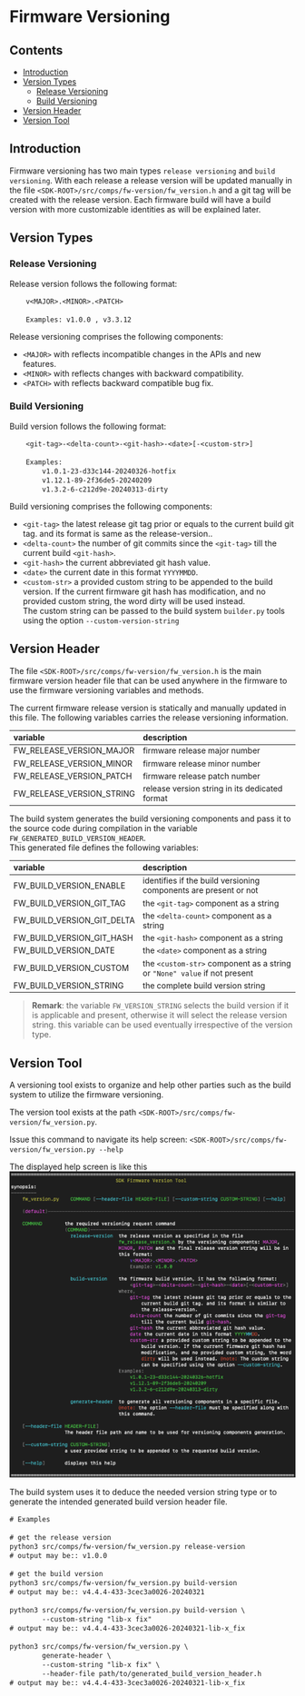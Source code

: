 <!------------------------------------------------------------------------------
 ! @copyright Copyright (c) 2023-2024 SG Wireless - All Rights Reserved
 !
 ! Permission is hereby granted, free of charge, to any person obtaining a copy
 ! of this software and associated documentation files(the “Software”), to deal
 ! in the Software without restriction, including without limitation the rights
 ! to use,  copy,  modify,  merge, publish, distribute, sublicense, and/or sell
 ! copies  of  the  Software,  and  to  permit  persons to whom the Software is
 ! furnished to do so, subject to the following conditions:
 !
 ! The above copyright notice and this permission notice shall be included in
 ! all copies or substantial portions of the Software.
 !
 ! THE SOFTWARE IS PROVIDED “AS IS”,  WITHOUT WARRANTY OF ANY KIND,  EXPRESS OR
 ! IMPLIED,  INCLUDING BUT NOT LIMITED TO  THE  WARRANTIES  OF  MERCHANTABILITY
 ! FITNESS FOR A PARTICULAR PURPOSE AND NONINFRINGEMENT.  IN NO EVENT SHALL THE
 ! AUTHORS  OR  COPYRIGHT  HOLDERS  BE  LIABLE FOR ANY CLAIM,  DAMAGES OR OTHER
 ! LIABILITY, WHETHER IN AN ACTION OF CONTRACT, TORT OR OTHERWISE, ARISING FROM,
 ! OUT OF OR IN  CONNECTION WITH  THE SOFTWARE OR  THE USE OR OTHER DEALINGS IN
 ! THE SOFTWARE.
 !
 ! @author  Ahmed Sabry (SG Wireless)
 !
 ! @brief   Firmware Versioning Explaination
 !----------------------------------------------------------------------------->

# Firmware Versioning
<!------------------------------------------------------------------------------
 ! TOC
 !----------------------------------------------------------------------------->

## Contents

* [Introduction](#intro)
* [Version Types](#ver-types)
    * [Release Versioning](#rel-ver)
    * [Build Versioning](#build-ver)
* [Version Header](#ver-header)
* [Version Tool](#ver-tool)

<!------------------------------------------------------------------------------
 ! Introduction
 !----------------------------------------------------------------------------->
<div id="intro"></div>

## Introduction

Firmware versioning has two main types `release versioning` and
`build versioning`. With each release a release version will be updated manually
in the file `<SDK-ROOT>/src/comps/fw-version/fw_version.h` and a git tag will be
created with the release version. Each firmware build will have a build version
with more customizable identities as will be explained later.

<!------------------------------------------------------------------------------
 ! Version Types
 !----------------------------------------------------------------------------->
<div id="ver-types"></div>

## Version Types

<div id="rel-ver"></div>

### Release Versioning

Release version follows the following format:

```
    v<MAJOR>.<MINOR>.<PATCH>

    Examples: v1.0.0 , v3.3.12
```
Release versioning comprises the following components:
* `<MAJOR>` with reflects incompatible changes in the APIs and new features.
* `<MINOR>` with reflects changes with backward compatibility.
* `<PATCH>` with reflects backward compatible bug fix.

<div id="build-ver"></div>

### Build Versioning

Build version follows the following format:

```
    <git-tag>-<delta-count>-<git-hash>-<date>[-<custom-str>]

    Examples:
        v1.0.1-23-d33c144-20240326-hotfix
        v1.12.1-89-2f36de5-20240209
        v1.3.2-6-c212d9e-20240313-dirty
```
Build versioning comprises the following components:
* `<git-tag>` the latest release git tag prior or equals to the current build
  git tag. and its format is same as the release-version..
* `<delta-count>` the number of git commits since the `<git-tag>` till the
  current build `<git-hash>`.
* `<git-hash>` the current abbreviated git hash value.
* `<date>` the current date in this format `YYYYMMDD`.
* `<custom-str>` a provided custom string to be appended to the build version.
  If the current firmware git hash has modification, and no provided custom
  string, the word dirty will be used instead.<br>
  The custom string can be passed to the build system `builder.py` tools using
  the option `--custom-version-string`

<!------------------------------------------------------------------------------
 ! Version Header
 !----------------------------------------------------------------------------->
<div id="ver-header"></div>

## Version Header

The file `<SDK-ROOT>/src/comps/fw-version/fw_version.h` is the main firmware
version header file that can be used anywhere in the firmware to use the
firmware versioning variables and methods.

The current firmware release version is statically and manually updated in this
file. The following variables carries the release versioning information.

|variable|description|
|:--|:----|
|FW_RELEASE_VERSION_MAJOR| firmware release major number|
|FW_RELEASE_VERSION_MINOR| firmware release minor number|
|FW_RELEASE_VERSION_PATCH| firmware release patch number|
|FW_RELEASE_VERSION_STRING| release version string in its dedicated format|

The build system generates the build versioning components and pass it to the
source code during compilation in the variable
`FW_GENERATED_BUILD_VERSION_HEADER`.<br>
This generated file defines the following variables:

|variable|description|
|:--|:----|
|FW_BUILD_VERSION_ENABLE|identifies if the build versioning components are present or not|
|FW_BUILD_VERSION_GIT_TAG|the `<git-tag>` component as a string|
|FW_BUILD_VERSION_GIT_DELTA|the `<delta-count>` component as a string|
|FW_BUILD_VERSION_GIT_HASH|the `<git-hash>` component as a string|
|FW_BUILD_VERSION_DATE|the `<date>` component as a string|
|FW_BUILD_VERSION_CUSTOM|the `<custom-str>` component as a string or `"None" value` if not present|
|FW_BUILD_VERSION_STRING|the complete build version string|

> **Remark**: the variable `FW_VERSION_STRING` selects the build version if it is
> applicable and present, otherwise it will select the release version string.
> this variable can be used eventually irrespective of the version type.

<!------------------------------------------------------------------------------
 ! Version Tool
 !----------------------------------------------------------------------------->
<div id="ver-tool"></div>

## Version Tool

A versioning tool exists to organize and help other parties such as the build
system to utilize the firmware versioning.

The version tool exists at the path
`<SDK-ROOT>/src/comps/fw-version/fw_version.py`.

Issue this command to navigate its help screen:
`<SDK-ROOT>/src/comps/fw-version/fw_version.py --help`

The displayed help screen is like this
![FW-Version Tool Help Screen](fw-version-help.png)

The build system uses it to deduce the needed version string type or to generate
the intended generated build version header file.

```shell
# Examples

# get the release version
python3 src/comps/fw-version/fw_version.py release-version
# output may be:: v1.0.0

# get the build version
python3 src/comps/fw-version/fw_version.py build-version
# output may be:: v4.4.4-433-3cec3a0026-20240321

python3 src/comps/fw-version/fw_version.py build-version \
        --custom-string "lib-x fix"
# output may be:: v4.4.4-433-3cec3a0026-20240321-lib-x_fix

python3 src/comps/fw-version/fw_version.py \
        generate-header \
        --custom-string "lib-x fix" \
        --header-file path/to/generated_build_version_header.h
# output may be:: v4.4.4-433-3cec3a0026-20240321-lib-x_fix
```

<!--- end of file ------------------------------------------------------------->
